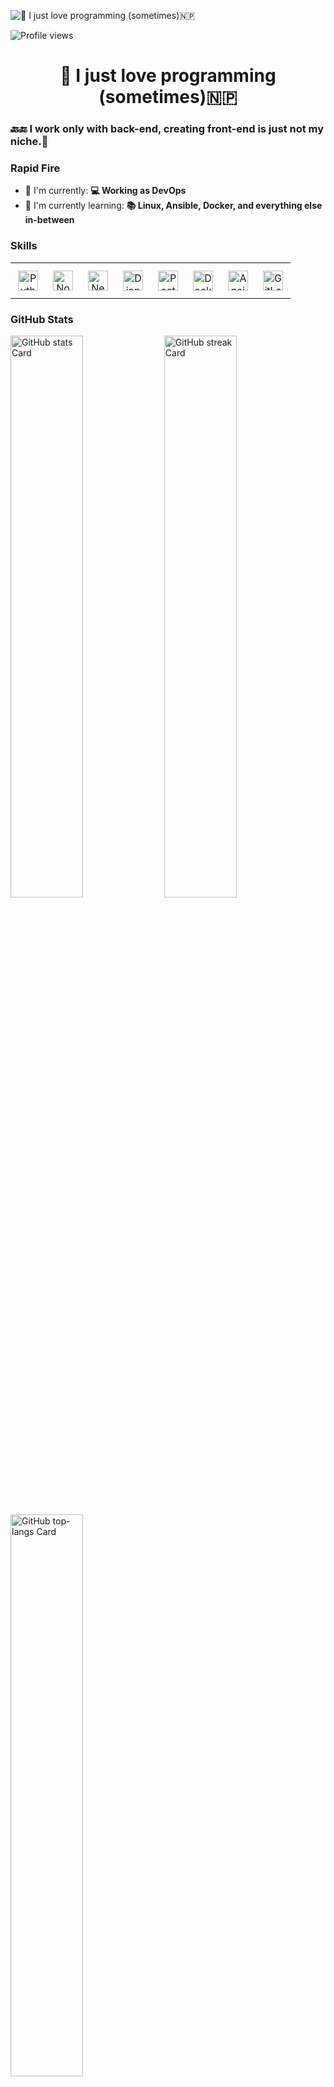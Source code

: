 ![👋 I just love programming (sometimes)🇳🇵](https://static.wixstatic.com/media/53fad0_ce0704caa0174d6aa9b2b8101a62fa77~mv2.gif)

![Profile views](https://komarev.com/ghpvc/?username=SuperProCoolName&label=Profile%20views&color=0e75b6&style=flat)

<div id="toc">
  <ul align="center" style="list-style: none">
    <summary>
      <h1>
        👋 I just love programming (sometimes)🇳🇵
      </h1>
    </summary>
  </ul>
</div>

 **<h3 align="left">🔙🔚 I work only with back-end, creating front-end is just not my niche.🔔</h3>**

**<h3 align="left">Rapid Fire</h3>**

- 💼 I'm currently: **💻 Working as DevOps**
- 🌱 I'm currently learning: **📚 Linux, Ansible, Docker, and everything else in-between**

 **<h3 align="left">Skills</h3>**

<table style="width: 100%; border: 0px solid white;"><tr><td style="text-align: center; border: 0px; padding: 12px;"><img src="https://img.shields.io/badge/Python-306998?logo=python&logoColor=white" height="32" alt="Python"/></td><td style="text-align: center; border: 0px; padding: 12px;"><img src="https://img.shields.io/badge/Node.js-8CC84B?logo=node.js&logoColor=white" height="32" alt="Node.js"/></td><td style="text-align: center; border: 0px; padding: 12px;"><img src="https://img.shields.io/badge/NestJS-E0234E?logo=nestjs&logoColor=white" height="32" alt="NestJS"/></td><td style="text-align: center; border: 0px; padding: 12px;"><img src="https://img.shields.io/badge/Django-092E20?logo=django&logoColor=white" height="32" alt="Django"/></td><td style="text-align: center; border: 0px; padding: 12px;"><img src="https://img.shields.io/badge/PostgreSQL-316192?logo=postgresql&logoColor=white" height="32" alt="PostgreSQL"/></td><td style="text-align: center; border: 0px; padding: 12px;"><img src="https://img.shields.io/badge/Docker-2496ED?logo=docker&logoColor=white" height="32" alt="Docker"/></td><td style="text-align: center; border: 0px; padding: 12px;"><img src="https://img.shields.io/badge/Ansible-EE0000?logo=ansible&logoColor=white" height="32" alt="Ansible"/></td><td style="text-align: center; border: 0px; padding: 12px;"><img src="https://cdn.jsdelivr.net/gh/devicons/devicon/icons/gitlab/gitlab-original.svg" height="32" alt="GitLab"/></td></table>

 **<h3 align="left">GitHub Stats</h3>**

<p align="left">
  <img width="48%" src="https://github-readme-stats.vercel.app/api?username=SuperProCoolName&theme=react&hide_title=false&hide_rank=false&show_icons=false&include_all_commits=false&count_private=true&line_height=23" alt="GitHub stats Card" />
  <img width="48%" src="https://streak-stats.demolab.com/?user=SuperProCoolName&theme=react&hide_border=false&date_format=M+j%5B%2C+Y%5D&mode=daily&hide_total_contributions=false&hide_current_streak=false&hide_longest_streak=false&card_height=200" alt="GitHub streak Card" />
</p>

<p align="left">
  <img width="48%" src="https://github-readme-stats.vercel.app/api/top-langs?username=SuperProCoolName&theme=react&hide_title=false&layout=compact&langs_count=6&hide_progress=false&card_width=400" alt="GitHub top-langs Card" />
</p>

